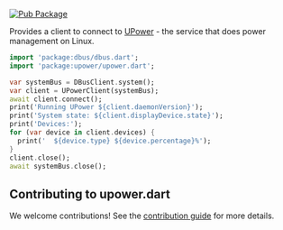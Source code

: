 [![Pub Package](https://img.shields.io/pub/v/upower.svg)](https://pub.dev/packages/upower)

Provides a client to connect to [UPower](https://upower.freedesktop.org/) - the service that does power management on Linux.

```dart
import 'package:dbus/dbus.dart';
import 'package:upower/upower.dart';

var systemBus = DBusClient.system();
var client = UPowerClient(systemBus);
await client.connect();
print('Running UPower ${client.daemonVersion}');
print('System state: ${client.displayDevice.state}');
print('Devices:');
for (var device in client.devices) {
  print('  ${device.type} ${device.percentage}%');
}
client.close();
await systemBus.close();
```

## Contributing to upower.dart

We welcome contributions! See the [contribution guide](CONTRIBUTING.md) for more details.
